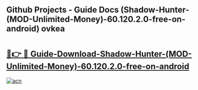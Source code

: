 ## Github Projects - Guide Docs (Shadow-Hunter-(MOD-Unlimited-Money)-60.120.2.0-free-on-android) ovkea

# <h2><a href="https://apkcomod.com?title=Shadow-Hunter-(MOD-Unlimited-Money)-60.120.2.0-free-on-android">🔗👉 🔴 Guide-Download-Shadow-Hunter-(MOD-Unlimited-Money)-60.120.2.0-free-on-android </a></h2>

[![acn](https://github.com/user-attachments/assets/0f9c940e-d8b0-45ae-aac7-cd30a18b3e1c)](https://apkcomod.com?title=Shadow-Hunter-(MOD-Unlimited-Money)-60.120.2.0-free-on-android)
